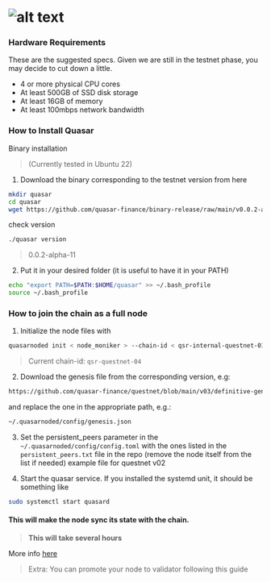 # ![alt text](https://raw.githubusercontent.com/ksalab/nodes/main/logo/quasar.png "QUASAR")

### Hardware Requirements
These are the suggested specs. Given we are still in the testnet phase, you may decide to cut down a little.

- 4 or more physical CPU cores
- At least 500GB of SSD disk storage
- At least 16GB of memory
- At least 100mbps network bandwidth

### How to Install Quasar

Binary installation

> (Currently tested in Ubuntu 22)

1) Download the binary corresponding to the testnet version from here

```bash
mkdir quasar
cd quasar
wget https://github.com/quasar-finance/binary-release/raw/main/v0.0.2-alpha-11/quasarnoded-linux-amd64 -O quasarnoded
```

check version

```bash
./quasar version
```

> 0.0.2-alpha-11

2) Put it in your desired folder (it is useful to have it in your PATH)

```bash
echo "export PATH=$PATH:$HOME/quasar" >> ~/.bash_profile
source ~/.bash_profile
```

### How to join the chain as a full node

1) Initialize the node files with

```bash
quasarnoded init < node_moniker > --chain-id < qsr-internal-questnet-01/02/03/etc >
```

> Current chain-id: `qsr-questnet-04`

2) Download the genesis file from the corresponding version, e.g:

```bash
https://github.com/quasar-finance/questnet/blob/main/v03/definitive-genesis.json
```

and replace the one in the appropriate path, e.g.:
```bash
~/.quasarnoded/config/genesis.json
```

3) Set the persistent_peers parameter in the `~/.quasarnoded/config/config.toml` with the ones listed in the `persistent_peers.txt` file in the repo (remove the node itself from the list if needed) example file for questnet v02

4) Start the quasar service. If you installed the systemd unit, it should be something like

```bash
sudo systemctl start quasard
```

#### This will make the node sync its state with the chain.

> **This will take several hours**

More info [here](https://hub.cosmos.network/main/hub-tutorials/join-testnet.html)

> Extra: You can promote your node to validator following this guide

